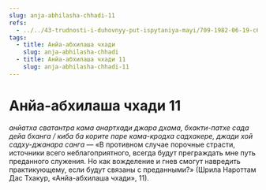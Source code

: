 ```yaml
---
slug: anja-abhilasha-chhadi-11
refs:
  - ../../43-trudnosti-i-duhovnyy-put-ispytaniya-mayi/709-1982-06-19-c6-proverki-predannosti-ot-bogatstva-do-predlozheniya-stat-shivoj.md
tags:
  - title: Анйа-абхилаша чхади
    slug: anja-abhilasha-chhadi
  - title: Анйа-абхилаша чхади 11
    slug: anja-abhilasha-chhadi-11
---
```


# Анйа-абхилаша чхади 11

*анйатха сватантра кама анартхади джара дхама, бхакти-патхе сада дейа бханга / киба ба корите паре кама-кродха садхакере, джади хой садху-джанара санга* — «В противном случае порочные страсти, источники всего неблагоприятного, всегда будут преграждать мне путь преданного служения. Но как вожделение и гнев смогут навредить практикующему, если будут связаны с преданными?» (Шрила Нароттам Дас Тхакур, «Анйа-абхилаша чхади», 11).
